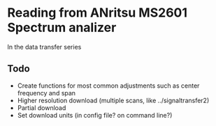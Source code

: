 # Reading from ANritsu MS2601 Spectrum analizer

In the data transfer series

## Todo

* Create functions for most common adjustments such as center frequency and span
* Higher resolution download (multiple scans, like ../signaltransfer2)
* Partial download
* Set download units (in config file? on command line?)
